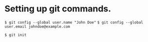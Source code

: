 # Setting up git commands.

`$ git config --global user.name "John Doe"`
`$ git config --global user.email johndoe@example.com`

`$ git init` 